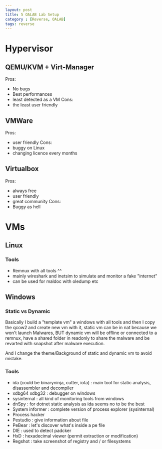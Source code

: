 ```yaml
---
layout: post
title: 5 OALAB Lab Setup
category : [Reverse, OALAB]
tags: reverse
---
```


# Hypervisor

## QEMU/KVM + Virt-Manager

Pros:
  - No bugs
  - Best performances
  - least detected as a VM
Cons:
  - the least user friendly

## VMWare 

Pros:
  - user friendly
Cons:
  - buggy on Linux
  - changing licence every months

## Virtualbox

Pros:
  - always free 
  - user friendly 
  - great community
Cons:
  - Buggy as hell


# VMs 

## Linux 

### Tools 
  - Remnux with all tools ^^
  - mainly wireshark and inetsim to simulate and monitor a fake "internet"
  - can be used for maldoc with oledump etc

## Windows

### Static vs Dynamic

Basically I build a "template vm" a windows with all tools and then I copy the qcow2 and create new vm with it, static vm can be in nat because we won't launch Malwares, BUT dynamic vm will be offline or connected to a remnux, have a shared folder in readonly to share the malware and be revarted with snapshot after malware execution.

And I change the theme/Background of static and dynamic vm to avoid mistake.

### Tools

- ida (could be binaryninja, cutter, iota) : main tool for static analysis, disassembler and decompiler
- xdbg64 xdbg32 : debugger on windows
- sysinternal : all kind of monitoring tools from windows
- dnSpy : for dotnet static analysis as ida seems no to be the best 
- System informer : complete version of process explorer (sysinternal)
- Process hacker
- Pestudio : give information about file
- PeBear : let's discover what's inside a pe file
- DIE : used to detect padcker 
- HxD : hexadecimal viewer (permit extraction or modification)
- Regshot : take screenshot of registry and / or filesystems 